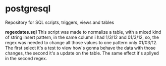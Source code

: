 # postgresql
Repository for SQL scripts, triggers, views and tables

**regexdates.sql**
This script was made to normalize a table, with a mixed kind of string insert pattern, in the same column i had 1/3/12 and 01/3/12, so, the regex was needed to change all those values to one pattern only 01/03/12.
The first select it's a test to view how's gonna behave the data with those changes, the second it's a update on the table.
The same effect it's apllyed in the second regex.
